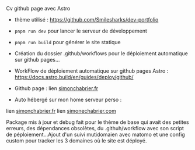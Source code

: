 Cv github page avec Astro 

- thème utilisé : https://github.com/Smilesharks/dev-portfolio

- `pnpm run dev` pour lancer le serveur de développement
- `pnpm run build` pour générer le site statique

- Création du dossier .github/workflows pour le déploiement automatique sur github pages...
- WorkFlow de déploiement automatique sur github pages Astro : https://docs.astro.build/en/guides/deploy/github/


- Github page :
lien [simonchabrier.fr](https://simonchabrier.fr)

- Auto hébergé sur mon home serveur perso :

lien [simonchabrier.fr](https://simonchabrier.fr)
lien [simonechabrier.com](https://simonchabrier.com)

Package mis à jour et debug fait pour le thème de base qui avait des petites erreurs, des dépendances obsolètes, du .githuh/workflow avec son script de péploiement...Ajout d'un suivi mutidomaien avec matomo et une config custom pour tracker les 3 domaines où le site est déployé.